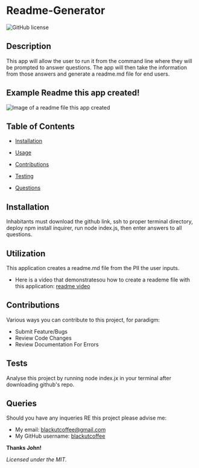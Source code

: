   # **Readme-Generator**

  ![GitHub license](https://img.shields.io/badge/license-MIT-blue.svg)

  ## **Description**
  This app will allow the user to run it from the command line where they will be prompted to answer questions. The app will then take the information from those answers and generate a readme.md file for end users.

  ## **Example Readme this app created!**
  ![Image of a readme file this app created](.png)

  ## **Table of Contents**

  * [Installation](#Installation)

  * [Usage](#Usage)

  * [Contributions](#Contributions)

  * [Testing](#Testing)

  * [Questions](#Questions)


  ## **Installation**
  Inhabitants must download the github link, ssh to proper terminal directory, deploy npm install inquirer, run node index.js, then enter answers to all questions.

  ## **Utilization**
  This application creates a readme.md file from the PII the user inputs.
  - Here is a video that demonstratesou how to create a reademe file with this application: [readme video](https://) 

  ## **Contributions**
  Various ways you can contribute to this project, for paradigm:
  - Submit Feature/Bugs 
  - Review Code Changes 
  - Review Documentation For Errors

  ## **Tests**
  Analyse this project by running node index.jx in your terminal after downloading github's repo.

  ## **Queries** 
  Should you have any inqueries RE this project please advise me: 
  - My email: blackutcoffee@gmail.com
  - My GitHub username: [blackutcoffee](https://github.com/blackutcoffee)


  **Thanks John!** 


  *Licensed under the MIT.*
  
